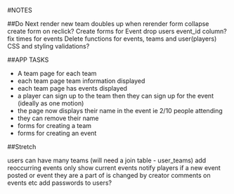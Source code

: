 #NOTES

##Do Next
render new team doubles up when rerender form
collapse create form on reclick?
Create forms for Event
drop users event_id column?
fix times for events
Delete functions for events, teams and user(players)
CSS and styling
validations?



##APP TASKS
- A team page for each team
- each team page team information displayed
- each team page has events displayed
- a player can sign up to the team then they can sign up for the event (ideally as one motion)
- the page now displays their name in the event ie 2/10 people attending
- they can remove their name
- forms for creating a team
- forms for creating an event

##Stretch

users can have many teams (will need a join table - user_teams)
add reoccurring events
only show current events
notify players if a new event posted or event they are a part of is changed by creator
comments on events etc
add passwords to users?